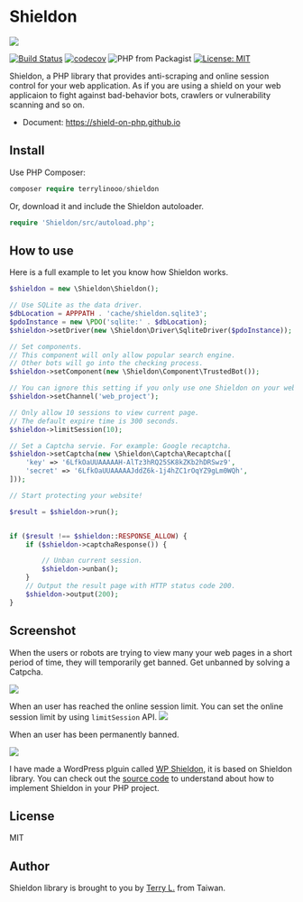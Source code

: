 # Shieldon

![](https://i.imgur.com/G4xpugB.png)

[![Build Status](https://travis-ci.org/terrylinooo/shieldon.svg?branch=master)](https://travis-ci.org/terrylinooo/shieldon) [![codecov](https://img.shields.io/codecov/c/github/terrylinooo/shieldon.svg)](https://codecov.io/gh/terrylinooo/shieldon) ![PHP from Packagist](https://img.shields.io/packagist/php-v/terrylinooo/shieldon.svg) [![License: MIT](https://img.shields.io/badge/License-MIT-yellow.svg)](https://opensource.org/licenses/MIT) 

Shieldon, a PHP library that provides anti-scraping and online session control for your web application. As if you are using a shield on your web applicaion to fight against bad-behavior bots, crawlers or vulnerability scanning and so on.

- Document: https://shield-on-php.github.io

## Install

Use PHP Composer:
```php
composer require terrylinooo/shieldon
```
Or, download it and include the Shieldon autoloader.
```php
require 'Shieldon/src/autoload.php';
```

## How to use

Here is a full example to let you know how Shieldon works.

```php
$shieldon = new \Shieldon\Shieldon();

// Use SQLite as the data driver.
$dbLocation = APPPATH . 'cache/shieldon.sqlite3';
$pdoInstance = new \PDO('sqlite:' . $dbLocation);
$shieldon->setDriver(new \Shieldon\Driver\SqliteDriver($pdoInstance));

// Set components.
// This component will only allow popular search engine.
// Other bots will go into the checking process.
$shieldon->setComponent(new \Shieldon\Component\TrustedBot());

// You can ignore this setting if you only use one Shieldon on your web application. This is for multiple instances.
$shieldon->setChannel('web_project');

// Only allow 10 sessions to view current page.
// The default expire time is 300 seconds.
$shieldon->limitSession(10);

// Set a Captcha servie. For example: Google recaptcha.
$shieldon->setCaptcha(new \Shieldon\Captcha\Recaptcha([
    'key' => '6LfkOaUUAAAAAH-AlTz3hRQ25SK8kZKb2hDRSwz9',
    'secret' => '6LfkOaUUAAAAAJddZ6k-1j4hZC1rOqYZ9gLm0WQh',
]));

// Start protecting your website!

$result = $shieldon->run();


if ($result !== $shieldon::RESPONSE_ALLOW) {
    if ($shieldon->captchaResponse()) {

        // Unban current session.
        $shieldon->unban();
    }
    // Output the result page with HTTP status code 200.
    $shieldon->output(200);
}

```

## Screenshot

When the users or robots are trying to view many your web pages in a short period of time, they will temporarily get banned. Get unbanned by solving a Catpcha.

![](https://i.imgur.com/FfG8fTF.png)

When an user has reached the online session limit. You can set the online session limit by using `limitSession` API.
![](https://i.imgur.com/1HpMO5Q.png)

When an user has been permanently banned.

![](https://i.imgur.com/7PdjkKV.png)

I have made a WordPress plguin called [WP Shieldon](https://wordpress.org/plugins/wp-shieldon), it is based on Shieldon library. You can check out the [source code](https://github.com/terrylinooo/wp-shieldon) to understand about how to implement Shieldon in your PHP project.

## License

MIT

## Author

Shieldon library is brought to you by [Terry L.](https://terryl.in) from Taiwan.
